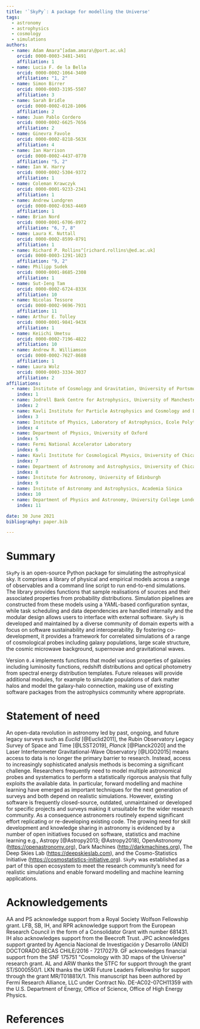 ```yaml
---
title: '`SkyPy`: A package for modelling the Universe'
tags:
  - astronomy
  - astrophysics
  - cosmology
  - simulations
authors:
  - name: Adam Amara^[adam.amara\@port.ac.uk]
    orcid: 0000-0003-3481-3491
    affiliation: 1
  - name: Lucia F. de la Bella
    orcid: 0000-0002-1064-3400
    affiliation: "1, 2"
  - name: Simon Birrer
    orcid: 0000-0003-3195-5507
    affiliation: 3
  - name: Sarah Bridle
    orcid: 0000-0002-0128-1006
    affiliation: 2
  - name: Juan Pablo Cordero
    orcid: 0000-0002-6625-7656
    affiliation: 2
  - name: Ginevra Favole
    orcid: 0000-0002-8218-563X
    affiliation: 4
  - name: Ian Harrison
    orcid: 0000-0002-4437-0770
    affiliation: "5, 2"
  - name: Ian W. Harry
    orcid: 0000-0002-5304-9372
    affiliation: 1
  - name: Coleman Krawczyk
    orcid: 0000-0001-9233-2341
    affiliation: 1
  - name: Andrew Lundgren
    orcid: 0000-0002-0363-4469
    affiliation: 1
  - name: Brian Nord
    orcid: 0000-0001-6706-8972
    affiliation: "6, 7, 8"
  - name: Laura K. Nuttall
    orcid: 0000-0002-8599-8791
    affiliation: 1
  - name: Richard P. Rollins^[richard.rollins\@ed.ac.uk]
    orcid: 0000-0003-1291-1023
    affiliation: "9, 2"
  - name: Philipp Sudek
    orcid: 0000-0001-8685-2308
    affiliation: 1
  - name: Sut-Ieng Tam
    orcid: 0000-0002-6724-833X
    affiliation: 10
  - name: Nicolas Tessore
    orcid: 0000-0002-9696-7931
    affiliation: 11
  - name: Arthur E. Tolley
    orcid: 0000-0001-9841-943X
    affiliation: 1
  - name: Keiichi Umetsu
    orcid: 0000-0002-7196-4822
    affiliation: 10
  - name: Andrew R. Williamson
    orcid: 0000-0002-7627-8688
    affiliation: 1
  - name: Laura Wolz
    orcid: 0000-0003-3334-3037
    affiliation: 2
affiliations:
  - name: Institute of Cosmology and Gravitation, University of Portsmouth
    index: 1
  - name: Jodrell Bank Centre for Astrophysics, University of Manchester
    index: 2
  - name: Kavli Institute for Particle Astrophysics and Cosmology and Department of Physics, Stanford University
    index: 3
  - name: Institute of Physics, Laboratory of Astrophysics, Ecole Polytechnique Fédérale de Lausanne
    index: 4
  - name: Department of Physics, University of Oxford
    index: 5
  - name: Fermi National Accelerator Laboratory
    index: 6
  - name: Kavli Institute for Cosmological Physics, University of Chicago
    index: 7
  - name: Department of Astronomy and Astrophysics, University of Chicago
    index: 8
  - name: Institute for Astronomy, University of Edinburgh
    index: 9
  - name: Institute of Astronomy and Astrophysics, Academia Sinica
    index: 10
  - name: Department of Physics and Astronomy, University College London
    index: 11

date: 30 June 2021
bibliography: paper.bib

---
```


# Summary

`SkyPy` is an open-source Python package for simulating the astrophysical sky. It comprises a library of physical and empirical models across a range of observables and a command line script to run end-to-end simulations. The library provides functions that sample realisations of sources and their associated properties from probability distributions. Simulation pipelines are constructed from these models using a YAML-based configuration syntax, while task scheduling and data dependencies are handled internally and the modular design allows users to interface with external software. `SkyPy` is developed and maintained by a diverse community of domain experts with a focus on software sustainability and interoperability. By fostering co-development, it provides a framework for correlated simulations of a range of cosmological probes including galaxy populations, large scale structure, the cosmic microwave background, supernovae and gravitational waves.

Version `0.4` implements functions that model various properties of galaxies including luminosity functions, redshift distributions and optical photometry from spectral energy distribution templates. Future releases will provide additional modules, for example to simulate populations of dark matter halos and model the galaxy-halo connection, making use of existing software packages from the astrophysics community where appropriate.

# Statement of need

An open-data revolution in astronomy led by past, ongoing, and future legacy surveys such as *Euclid* [@Euclid2011], the Rubin Observatory Legacy Survey of Space and Time [@LSST2019], *Planck* [@Planck2020] and the Laser Interferometer Gravitational-Wave Observatory [@LIGO2015] means access to data is no longer the primary barrier to research. Instead, access to increasingly sophisticated analysis methods is becoming a significant challenge. Researchers frequently need to model multiple astronomical probes and systematics to perform a statistically rigorous analysis that fully exploits the available data. In particular, forward modelling and machine learning have emerged as important techniques for the next generation of surveys and both depend on realistic simulations. However, existing software is frequently closed-source, outdated, unmaintained or developed for specific projects and surveys making it unsuitable for the wider research community. As a consequence astronomers routinely expend significant effort replicating or re-developing existing code. The growing need for skill development and knowledge sharing in astronomy is evidenced by a number of open initiatives focused on software, statistics and machine learning e.g., Astropy [@Astropy2013; @Astropy2018], OpenAstronomy (https://openastronomy.org), Dark Machines (http://darkmachines.org), The Deep Skies Lab (https://deepskieslab.com), and the Cosmo-Statistics Initiative (https://cosmostatistics-initiative.org). `SkyPy` was established as a part of this open ecosystem to meet the research community’s need for realistic simulations and enable forward modelling and machine learning applications.

# Acknowledgements

AA and PS acknowledge support from a Royal Society Wolfson Fellowship grant. LFB, SB, IH, and RPR acknowledge support from the European Research Council in the form of a Consolidator Grant with number 681431. IH also acknowledges support from the Beecroft Trust. JPC acknowledges support granted by Agencia Nacional de Investigación y Desarrollo (ANID) DOCTORADO BECAS CHILE/2016 - 72170279. GF acknowledges financial support from the SNF 175751 "Cosmology with 3D maps of the Universe" research grant. AL and ARW thanks the STFC for support through the grant ST/S000550/1. LKN thanks the UKRI Future Leaders Fellowship for support through the grant MR/T01881X/1. This manuscript has been authored by Fermi Research Alliance, LLC under Contract No. DE-AC02-07CH11359 with the U.S. Department of Energy, Office of Science, Office of High Energy Physics.

# References

